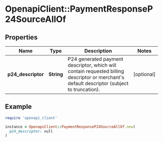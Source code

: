 # OpenapiClient::PaymentResponseP24SourceAllOf

## Properties

| Name | Type | Description | Notes |
| ---- | ---- | ----------- | ----- |
| **p24_descriptor** | **String** | P24 generated payment descriptor, which will contain requested billing descriptor or merchant&#39;s default descriptor  (subject to truncation). | [optional] |

## Example

```ruby
require 'openapi_client'

instance = OpenapiClient::PaymentResponseP24SourceAllOf.new(
  p24_descriptor: null
)
```

